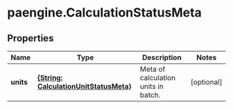 # paengine.CalculationStatusMeta

## Properties

Name | Type | Description | Notes
------------ | ------------- | ------------- | -------------
**units** | [**{String: CalculationUnitStatusMeta}**](CalculationUnitStatusMeta.md) | Meta of calculation units in batch. | [optional] 


